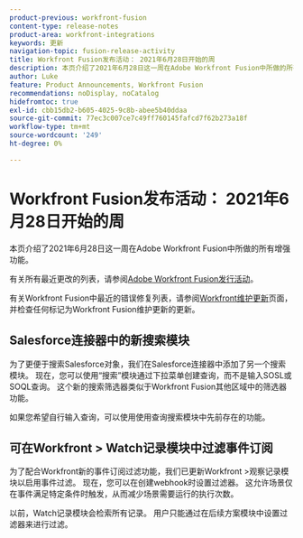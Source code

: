 ```yaml
---
product-previous: workfront-fusion
content-type: release-notes
product-area: workfront-integrations
keywords: 更新
navigation-topic: fusion-release-activity
title: Workfront Fusion发布活动： 2021年6月28日开始的周
description: 本页介绍了2021年6月28日这一周在Adobe Workfront Fusion中所做的所有增强功能。
author: Luke
feature: Product Announcements, Workfront Fusion
recommendations: noDisplay, noCatalog
hidefromtoc: true
exl-id: cbb15db2-b605-4025-9c8b-abee5b40ddaa
source-git-commit: 77ec3c007ce7c49ff760145fafcd7f62b273a18f
workflow-type: tm+mt
source-wordcount: '249'
ht-degree: 0%

---
```


# Workfront Fusion发布活动： 2021年6月28日开始的周

本页介绍了2021年6月28日这一周在Adobe Workfront Fusion中所做的所有增强功能。

有关所有最近更改的列表，请参阅[Adobe Workfront Fusion发行活动](/help/workfront-fusion/fusion-product-releases/fusion-release-activity.md)。

有关Workfront Fusion中最近的错误修复列表，请参阅[Workfront维护更新](https://experienceleague.adobe.com/docs/workfront-known-issues/releases/current-updates.html?lang=zh-Hans)页面，并检查任何标记为Workfront Fusion维护更新的更新。

## Salesforce连接器中的新搜索模块

为了更便于搜索Salesforce对象，我们在Salesforce连接器中添加了另一个搜索模块。 现在，您可以使用“搜索”模块通过下拉菜单创建查询，而不是输入SOSL或SOQL查询。 这个新的搜索筛选器类似于Workfront Fusion其他区域中的筛选器功能。

如果您希望自行输入查询，可以使用使用查询搜索模块中先前存在的功能。

## 可在Workfront > Watch记录模块中过滤事件订阅

为了配合Workfront新的事件订阅过滤功能，我们已更新Workfront >观察记录模块以启用事件过滤。 现在，您可以在创建webhook时设置过滤器。 这允许场景仅在事件满足特定条件时触发，从而减少场景需要运行的执行次数。

以前，Watch记录模块会检索所有记录。 用户只能通过在后续方案模块中设置过滤器来进行过滤。
